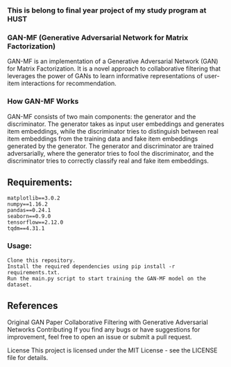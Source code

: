 ### This is belong to final year project of my study program at HUST
### GAN-MF (Generative Adversarial Network for Matrix Factorization)
GAN-MF is an implementation of a Generative Adversarial Network (GAN) for Matrix Factorization. It is a novel approach to collaborative filtering that leverages the power of GANs to learn informative representations of user-item interactions for recommendation.

### How GAN-MF Works
GAN-MF consists of two main components: the generator and the discriminator. The generator takes as input user embeddings and generates item embeddings, while the discriminator tries to distinguish between real item embeddings from the training data and fake item embeddings generated by the generator. The generator and discriminator are trained adversarially, where the generator tries to fool the discriminator, and the discriminator tries to correctly classify real and fake item embeddings.

## Requirements:
    matplotlib==3.0.2
    numpy==1.16.2
    pandas==0.24.1
    seaborn==0.9.0
    tensorflow==2.12.0
    tqdm==4.31.1
### Usage:
    Clone this repository.
    Install the required dependencies using pip install -r requirements.txt.
    Run the main.py script to start training the GAN-MF model on the dataset.

## References
Original GAN Paper
Collaborative Filtering with Generative Adversarial Networks
Contributing
If you find any bugs or have suggestions for improvement, feel free to open an issue or submit a pull request.

License
This project is licensed under the MIT License - see the LICENSE file for details.
